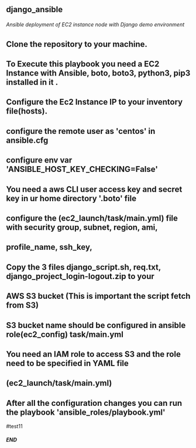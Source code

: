 ## django_ansible

###### Ansible deployment of EC2 instance node with Django demo environment ###### 


## Clone the repository to your machine.

## To Execute this playbook you need a EC2 Instance with Ansible, boto, boto3, python3, pip3 installed in it .
## Configure the Ec2 Instance IP to your inventory file(hosts). 

## configure the remote user as 'centos' in ansible.cfg
## configure env var 'ANSIBLE_HOST_KEY_CHECKING=False' 

## You need a aws CLI user access key and secret key in ur home directory '.boto' file
## configure the (ec2_launch/task/main.yml) file with security group, subnet, region, ami, 
## profile_name, ssh_key,

## Copy the 3 files django_script.sh, req.txt, django_project_login-logout.zip to your
## AWS S3 bucket (This is important the script fetch from S3) 
## S3 bucket name should be configured in ansible role(ec2_config) task/main.yml

## You need an IAM role to access S3 and the role need to be specified in YAML file 
## (ec2_launch/task/main.yml) 


## After all the configuration changes you can run the playbook 'ansible_roles/playbook.yml'


#test11


##### END #####
